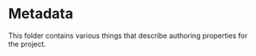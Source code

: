 # Metadata

This folder contains various things that describe authoring properties for the project.
